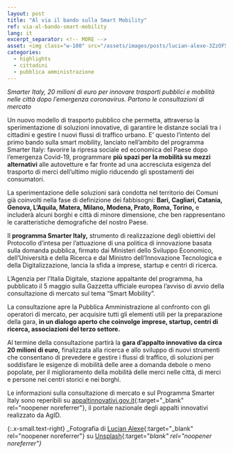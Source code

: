 ```yaml
---
layout: post
title: "Al via il bando sulla Smart Mobility"
ref: via-al-bando-smart-mobility
lang: it
excerpt_separator: <!-- MORE -->
asset: <img class="w-100" src="/assets/images/posts/lucian-alexe-3ZzOF5qqiEA-unsplash.jpg" alt="Bando Smart Mobility"/>
categories:
  - highlights
  - cittadini
  - pubblica amministrazione
---
```


_Smarter Italy, 20 milioni di euro per innovare trasporti pubblici e mobilità nelle città dopo l’emergenza coronavirus. Partono le consultazioni di mercato_

<!-- MORE -->

Un nuovo modello di trasporto pubblico che permetta, attraverso la sperimentazione di soluzioni innovative, di garantire le distanze sociali tra i cittadini e gestire I nuovi flussi di traffico urbano.
E’ questo l’intento del primo bando sulla smart mobility, lanciato nell’ambito del programma Smarter Italy: favorire la ripresa sociale ed economica del Paese dopo l’emergenza Covid-19, programmare **più spazi per la mobilità su mezzi alternativi** alle autovetture e far fronte ad una accresciuta esigenza del trasporto di merci dell’ultimo miglio riducendo gli spostamenti dei consumatori. 


La sperimentazione delle soluzioni sarà condotta nel territorio dei Comuni già coinvolti nella fase di definizione dei fabbisogni: **Bari, Cagliari, Catania, Genova, L’Aquila, Matera, Milano, Modena, Prato, Roma, Torino,** e includerà alcuni borghi e città di minore dimensione, che ben rappresentano le caratteristiche demografiche del nostro Paese.


Il **programma Smarter Italy,** strumento di realizzazione degli obiettivi del Protocollo d’intesa per l’attuazione di una politica di innovazione basata sulla domanda pubblica, firmato dai Ministeri dello Sviluppo Economico, dell’Università e della Ricerca e dal Ministro dell’Innovazione Tecnologica e della Digitalizzazione, lancia la sfida a imprese, startup e centri di ricerca.


L’Agenzia per l’Italia Digitale, stazione appaltante del programma, ha pubblicato il 5 maggio sulla Gazzetta ufficiale europea l’avviso di avvio della consultazione di mercato sul tema “Smart Mobility”.

La consultazione apre la Pubblica Amministrazione al confronto con gli operatori di mercato, per acquisire tutti gli elementi utili per la preparazione della gara, **in un dialogo aperto che coinvolge imprese, startup, centri di ricerca, associazioni del terzo settore.**


Al termine della consultazione partirà la **gara d’appalto innovativo da circa 20 milioni di euro,** finalizzata alla ricerca e allo sviluppo di nuovi strumenti che consentano di prevedere e gestire i flussi di traffico, di soluzioni per soddisfare le esigenze di mobilità delle aree a domanda debole o meno popolate, per il miglioramento della mobilità delle merci nelle città, di merci e persone nei centri storici e nei borghi.


Le informazioni sulla consultazione di mercato e sul Programma Smarter Italy sono reperibili su [appaltinnovativi.gov.it](https://appaltinnovativi.gov.it){:target="_blank" rel="noopener noreferrer"}, il portale nazionale degli appalti innovativi realizzato da AgID.

{:.x-small.text-right}
_Fotografia di [Lucian Alexe](https://unsplash.com/@lucian_alexe?utm_source=unsplash&utm_medium=referral&utm_content=creditCopyText){:target="_blank" rel="noopener noreferrer"} su [Unsplash](https://unsplash.com/photos/3ZzOF5qqiEA){:target="_blank" rel="noopener noreferrer"}_



